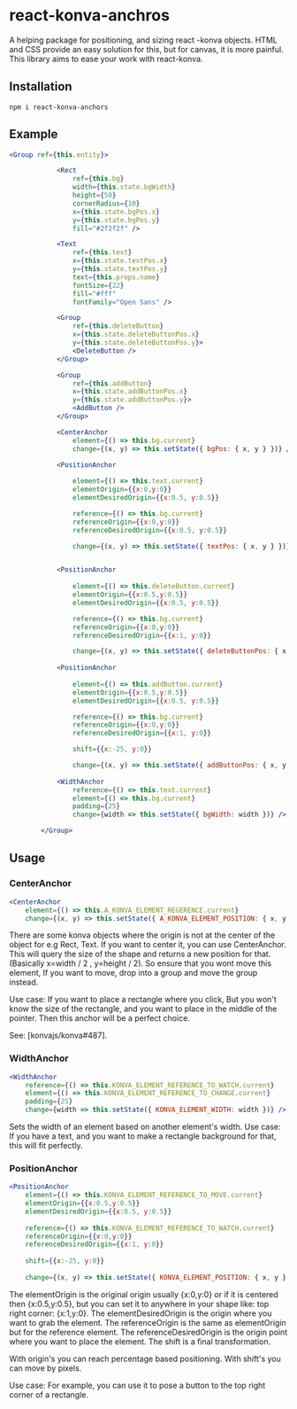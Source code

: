 # react-konva-anchros
A helping package for positioning, and sizing react -konva objects. HTML and CSS provide an easy solution for this, but for canvas, it is more painful. This library aims to ease your work with react-konva.

## Installation
`npm i react-konva-anchors`

## Example

```javascriptreact
<Group ref={this.entity}>

            <Rect
                ref={this.bg}
                width={this.state.bgWidth}
                height={50}
                cornerRadius={10}
                x={this.state.bgPos.x}
                y={this.state.bgPos.y}
                fill="#2f2f2f" />

            <Text
                ref={this.text}
                x={this.state.textPos.x}
                y={this.state.textPos.y}
                text={this.props.name}
                fontSize={22}
                fill="#fff"
                fontFamily="Open Sans" />

            <Group
                ref={this.deleteButton}
                x={this.state.deleteButtonPos.x}
                y={this.state.deleteButtonPos.y}>
                <DeleteButton />
            </Group>

            <Group
                ref={this.addButton}
                x={this.state.addButtonPos.x}
                y={this.state.addButtonPos.y}>
                <AddButton />
            </Group>

            <CenterAnchor
                element={() => this.bg.current}
                change={(x, y) => this.setState({ bgPos: { x, y } })} />

            <PositionAnchor
                
                element={() => this.text.current}
                elementOrigin={{x:0,y:0}}
                elementDesiredOrigin={{x:0.5, y:0.5}}

                reference={() => this.bg.current}
                referenceOrigin={{x:0,y:0}}
                referenceDesiredOrigin={{x:0.5, y:0.5}}

                change={(x, y) => this.setState({ textPos: { x, y } })} />


            <PositionAnchor
                
                element={() => this.deleteButton.current}
                elementOrigin={{x:0.5,y:0.5}}
                elementDesiredOrigin={{x:0.5, y:0.5}}

                reference={() => this.bg.current}
                referenceOrigin={{x:0,y:0}}
                referenceDesiredOrigin={{x:1, y:0}}

                change={(x, y) => this.setState({ deleteButtonPos: { x, y } })} />
            
            <PositionAnchor
                
                element={() => this.addButton.current}
                elementOrigin={{x:0.5,y:0.5}}
                elementDesiredOrigin={{x:0.5, y:0.5}}

                reference={() => this.bg.current}
                referenceOrigin={{x:0,y:0}}
                referenceDesiredOrigin={{x:1, y:0}}

                shift={{x:-25, y:0}}

                change={(x, y) => this.setState({ addButtonPos: { x, y } })} />
            
            <WidthAnchor
                reference={() => this.text.current}
                element={() => this.bg.current}
                padding={25}
                change={width => this.setState({ bgWidth: width })} />

        </Group>
```

## Usage

### CenterAnchor

```javascriptreact
<CenterAnchor
    element={() => this.A_KONVA_ELEMENT_REGERENCE.current}
    change={(x, y) => this.setState({ A_KONVA_ELEMENT_POSITION: { x, y } })} />
```

There are some konva objects where the origin is not at the center of the object for e.g Rect, Text.
If you want to center it, you can use CenterAnchor. This will query the size of the shape and returns a new position for that. (Basically x=width / 2 , y=height / 2). So ensure that you wont move this element, If you want to move, drop into a group and move the group instead.

Use case: If you want to place a rectangle where you click, But you won't know the size of the rectangle, and you want to place in the middle of the pointer. Then this anchor will be a perfect choice.

See: [konvajs/konva#487].

### WidthAnchor

```javascriptreact
<WidthAnchor
    reference={() => this.KONVA_ELEMENT_REFERENCE_TO_WATCH.current}
    element={() => this.KONVA_ELEMENT_REFERENCE_TO_CHANGE.current}
    padding={25}
    change={width => this.setState({ KONVA_ELEMENT_WIDTH: width })} />
```

Sets the width of an element based on another element's width.
Use case: If you have a text, and you want to make a rectangle background for that, this will fit perfectly.

### PositionAnchor

```javascriptreact
<PositionAnchor            
    element={() => this.KONVA_ELEMENT_REFERENCE_TO_MOVE.current}
    elementOrigin={{x:0.5,y:0.5}}
    elementDesiredOrigin={{x:0.5, y:0.5}}
    
    reference={() => this.KONVA_ELEMENT_REFERENCE_TO_WATCH.current}
    referenceOrigin={{x:0,y:0}}
    referenceDesiredOrigin={{x:1, y:0}}
    
    shift={{x:-25, y:0}}
    
    change={(x, y) => this.setState({ KONVA_ELEMENT_POSITION: { x, y } })} />
```
The elementOrigin is the original origin usually {x:0,y:0} or if it is centered then {x:0.5,y:0.5},
but you can set it to anywhere in your shape like: top right corner: {x:1,y:0}.
The elementDesiredOrigin is the origin where you want to grab the element. 
The referenceOrigin is the same as elementOrigin but for the reference element.
The referenceDesiredOrigin is the origin point where you want to place the element.
The shift is a final transformation. 

With origin's you can reach percentage based positioning.
With shift's you can move by pixels.

Use case: For example, you can use it to pose a button to the top right corner of a rectangle.